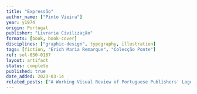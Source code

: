 ```yaml
---
title: "Expressão"
author_name: ["Pinto Vieira"]
year: y1974
origin: Portugal
publisher: "Livraria Civilização"
formats: [book, book-cover]
disciplines: ["graphic-design", typography, illustration]
tags: [fiction, "Erich Maria Remarque", "Colecção Ponte"]
ref: sol-030-0187
layout: artifact
status: complete
published: true
date_added: 2023-03-14
related_posts: ["A Working Visual Review of Portuguese Publishers' Logos"]
---
```

